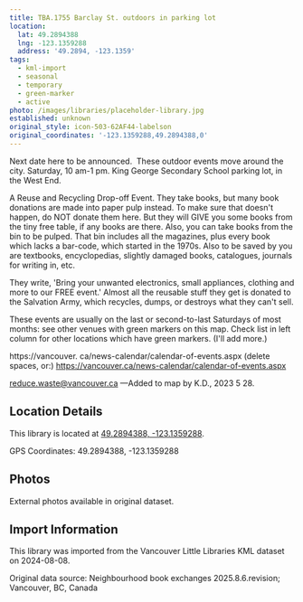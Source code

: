 ```yaml
---
title: TBA.1755 Barclay St. outdoors in parking lot
location:
  lat: 49.2894388
  lng: -123.1359288
  address: '49.2894, -123.1359'
tags:
  - kml-import
  - seasonal
  - temporary
  - green-marker
  - active
photo: /images/libraries/placeholder-library.jpg
established: unknown
original_style: icon-503-62AF44-labelson
original_coordinates: '-123.1359288,49.2894388,0'
---
```

Next date here to be announced.  
These outdoor events move around the city.
Saturday, 10 am-1 pm.
King George Secondary School parking lot, in the West End. 

A Reuse and Recycling Drop-off Event.
They take books, but many book donations are made into paper pulp instead. To make sure that doesn't happen, do NOT donate them here. But they will GIVE you some books from the tiny free table, if any books are there. Also, you can take books from the bin to be pulped. That bin includes all the magazines, plus every book which lacks a bar-code, which started in the 1970s. Also to be saved by you are textbooks, encyclopedias, slightly damaged books, catalogues, journals for writing in, etc.

They write, 'Bring your unwanted electronics, small appliances, clothing and more to our FREE event.' Almost all the reusable stuff they get is donated to the Salvation Army, which recycles, dumps, or destroys what they can't sell.

These events are usually on the last or second-to-last Saturdays of most months: see other venues with green markers on this map. Check list in left column for other locations which have green markers. (I'll add more.)

https://vancouver. ca/news-calendar/calendar-of-events.aspx (delete spaces, or:)
https://vancouver.ca/news-calendar/calendar-of-events.aspx

reduce.waste@vancouver.ca
—Added to map by K.D., 2023 5 28.

## Location Details

This library is located at [49.2894388, -123.1359288](https://www.google.com/maps?q=49.2894388,-123.1359288).

GPS Coordinates: 49.2894388, -123.1359288

## Photos

External photos available in original dataset.

## Import Information

This library was imported from the Vancouver Little Libraries KML dataset on 2024-08-08.

Original data source: Neighbourhood book exchanges 2025.8.6.revision; Vancouver, BC, Canada
